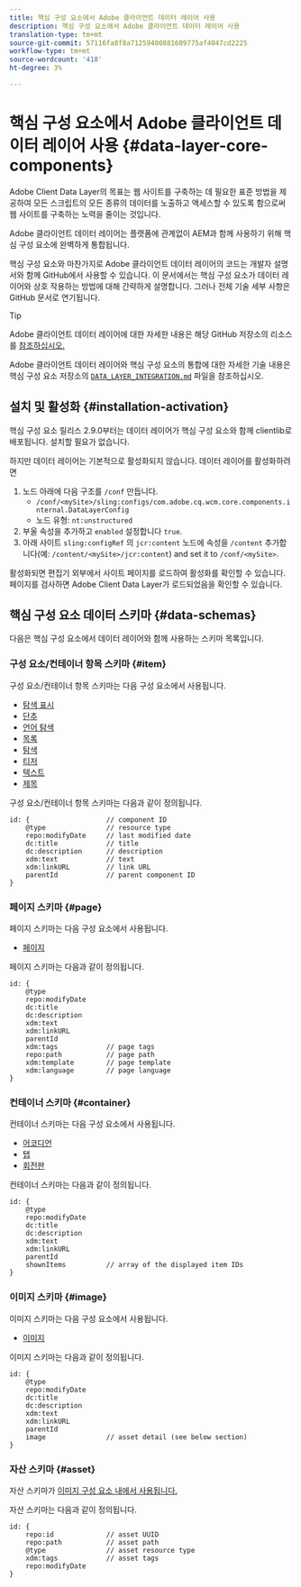 ```yaml
---
title: 핵심 구성 요소에서 Adobe 클라이언트 데이터 레이어 사용
description: 핵심 구성 요소에서 Adobe 클라이언트 데이터 레이어 사용
translation-type: tm+mt
source-git-commit: 57116fa8f8a71259400881609775af4047cd2225
workflow-type: tm+mt
source-wordcount: '418'
ht-degree: 3%

---
```



# 핵심 구성 요소에서 Adobe 클라이언트 데이터 레이어 사용 {#data-layer-core-components}

Adobe Client Data Layer의 목표는 웹 사이트를 구축하는 데 필요한 표준 방법을 제공하여 모든 스크립트의 모든 종류의 데이터를 노출하고 액세스할 수 있도록 함으로써 웹 사이트를 구축하는 노력을 줄이는 것입니다.

Adobe 클라이언트 데이터 레이어는 플랫폼에 관계없이 AEM과 함께 사용하기 위해 핵심 구성 요소에 완벽하게 통합됩니다.

핵심 구성 요소와 마찬가지로 Adobe 클라이언트 데이터 레이어의 코드는 개발자 설명서와 함께 GitHub에서 사용할 수 있습니다. 이 문서에서는 핵심 구성 요소가 데이터 레이어와 상호 작용하는 방법에 대해 간략하게 설명합니다. 그러나 전체 기술 세부 사항은 GitHub 문서로 연기됩니다.

>[!TIP]
>
>Adobe 클라이언트 데이터 레이어에 대한 자세한 내용은 해당 GitHub 저장소의 리소스를 [참조하십시오.](https://github.com/adobe/adobe-client-data-layer)
>
>Adobe 클라이언트 데이터 레이어와 핵심 구성 요소의 통합에 대한 자세한 기술 내용은 핵심 구성 요소 저장소의 [`DATA_LAYER_INTEGRATION.md`](https://github.com/adobe/aem-core-wcm-components/blob/master/DATA_LAYER_INTEGRATION.md) 파일을 참조하십시오.


## 설치 및 활성화 {#installation-activation}

핵심 구성 요소 릴리스 2.9.0부터는 데이터 레이어가 핵심 구성 요소와 함께 clientlib로 배포됩니다. 설치할 필요가 없습니다.

하지만 데이터 레이어는 기본적으로 활성화되지 않습니다. 데이터 레이어를 활성화하려면

1. 노드 아래에 다음 구조를 `/conf` 만듭니다.
   * `/conf/<mySite>/sling:configs/com.adobe.cq.wcm.core.components.internal.DataLayerConfig`
   * 노드 유형: `nt:unstructured`
1. 부울 속성을 추가하고 `enabled` 설정합니다 `true`.
1. 아래 사이트 `sling:configRef` 의 `jcr:content` 노드에 속성을 `/content` 추가합니다(예: `/content/<mySite>/jcr:content`) and set it to `/conf/<mySite>`.

활성화되면 편집기 외부에서 사이트 페이지를 로드하여 활성화를 확인할 수 있습니다. 페이지를 검사하면 Adobe Client Data Layer가 로드되었음을 확인할 수 있습니다.

## 핵심 구성 요소 데이터 스키마 {#data-schemas}

다음은 핵심 구성 요소에서 데이터 레이어와 함께 사용하는 스키마 목록입니다.

### 구성 요소/컨테이너 항목 스키마 {#item}

구성 요소/컨테이너 항목 스키마는 다음 구성 요소에서 사용됩니다.

* [탐색 표시](/help/components/breadcrumb.md)
* [단추](/help/components/button.md)
* [언어 탐색](/help/components/language-navigation.md)
* [목록](/help/components/list.md)
* [탐색](/help/components/navigation.md)
* [티저](/help/components/teaser.md)
* [텍스트](/help/components/text.md)
* [제목](/help/components/title.md)

구성 요소/컨테이너 항목 스키마는 다음과 같이 정의됩니다.

```
id: {                   // component ID
    @type               // resource type
    repo:modifyDate     // last modified date
    dc:title            // title
    dc:description      // description
    xdm:text            // text
    xdm:linkURL         // link URL
    parentId            // parent component ID
}
```


### 페이지 스키마 {#page}

페이지 스키마는 다음 구성 요소에서 사용됩니다.

* [페이지](/help/components/page.md)

페이지 스키마는 다음과 같이 정의됩니다.

```
id: {
    @type
    repo:modifyDate
    dc:title
    dc:description
    xdm:text
    xdm:linkURL
    parentId
    xdm:tags            // page tags
    repo:path           // page path
    xdm:template        // page template
    xdm:language        // page language
}
```

### 컨테이너 스키마 {#container}

컨테이너 스키마는 다음 구성 요소에서 사용됩니다.

* [어코디언](/help/components/accordion.md)
* [탭](/help/components/tabs.md)
* [회전판](/help/components/carousel.md)

컨테이너 스키마는 다음과 같이 정의됩니다.

```
id: {
    @type
    repo:modifyDate
    dc:title
    dc:description
    xdm:text
    xdm:linkURL
    parentId
    shownItems          // array of the displayed item IDs
}
```

### 이미지 스키마 {#image}

이미지 스키마는 다음 구성 요소에서 사용됩니다.

* [이미지](/help/components/image.md)

이미지 스키마는 다음과 같이 정의됩니다.

```
id: {
    @type
    repo:modifyDate
    dc:title
    dc:description
    xdm:text
    xdm:linkURL
    parentId
    image               // asset detail (see below section)
}
```

### 자산 스키마 {#asset}

자산 스키마가 [이미지 구성 요소 내에서 사용됩니다.](/help/components/image.md)

자산 스키마는 다음과 같이 정의됩니다.

```
id: {
    repo:id             // asset UUID
    repo:path           // asset path
    @type               // asset resource type
    xdm:tags            // asset tags
    repo:modifyDate
}
```

